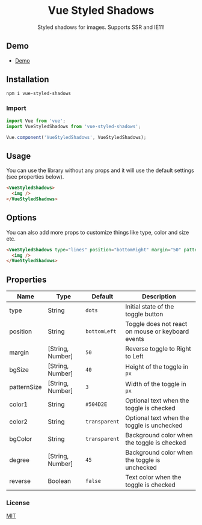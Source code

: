 <h1 align="center">Vue Styled Shadows</h1>
<p align="center">
Styled shadows for images. Supports SSR and IE11!
</p>

<!-- <p align="center">
<a href="https://www.npmjs.com/package/vue-toggles"><img src="https://img.shields.io/npm/v/vue-toggles.svg?style=flat-square"/> <img src="https://img.shields.io/npm/dt/vue-toggles.svg?style=flat-square"/></a> <a href="https://vuejs.org/"><img src="https://img.shields.io/badge/vue-2.x-brightgreen.svg?style=flat-square"/></a>
</p>

<p align="center">
<img src="./vue-toggles.jpg" alt="Vue Toggles Logo"/>
</p> -->

## Demo

- [Demo](https://vue-styled-shadows.netlify.app/)
  <!-- - [CodeSandbox](https://codesandbox.io/s/vue-toggles-mkkp4?file=/src/App.vue) -->

## Installation

```
npm i vue-styled-shadows
```

### Import

```javascript
import Vue from 'vue';
import VueStyledShadows from 'vue-styled-shadows';

Vue.component('VueStyledShadows', VueStyledShadows);
```

## Usage

You can use the library without any props and it will use the default settings (see properties below).

```html
<VueStyledShadows>
  <img />
</VueStyledShadows>
```

## Options

You can also add more props to customize things like type, color and size etc.

```html
<VueStyledShadows type="lines" position="bottomRight" margin="50" patternSize="3">
  <img />
</VueStyledShadows>
```

## Properties

| Name        | Type             | Default       | Description                                       |
| ----------- | ---------------- | ------------- | ------------------------------------------------- |
| type        | String           | `dots`        | Initial state of the toggle button                |
| position    | String           | `bottomLeft`  | Toggle does not react on mouse or keyboard events |
| margin      | [String, Number] | `50`          | Reverse toggle to Right to Left                   |
| bgSize      | [String, Number] | `40`          | Height of the toggle in `px`                      |
| patternSize | [String, Number] | `3`           | Width of the toggle in `px`                       |
| color1      | String           | `#504D2E`     | Optional text when the toggle is checked          |
| color2      | String           | `transparent` | Optional text when the toggle is unchecked        |
| bgColor     | String           | `transparent` | Background color when the toggle is checked       |
| degree      | [String, Number] | `45`          | Background color when the toggle is unchecked     |
| reverse     | Boolean          | `false`       | Text color when the toggle is checked             |

### License

[MIT](http://opensource.org/licenses/MIT)
